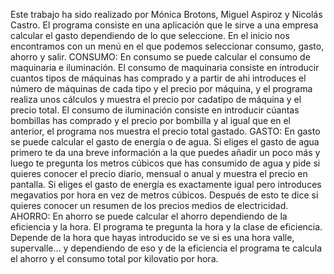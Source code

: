 Este trabajo ha sido realizado por Mónica Brotons, Miguel Aspiroz y Nicolás Castro.
El programa consiste en una aplicación que le sirve a una empresa calcular el gasto dependiendo de lo que seleccione.
En el inicio nos encontramos con un menú en el que podemos seleccionar consumo, gasto, ahorro y salir.
CONSUMO:
En consumo se puede calcular el consumo de maquinaria e iluminación.
El consumo de maquinaria consiste en introducir cuantos tipos
de máquinas has comprado y a partir de ahi introduces el número de máquinas de cada tipo y el precio por máquina, y el programa 
realiza unos cálculos y muestra el precio por cadatipo de máquina y el precio total.
El consumo de iluminación consiste en introducir cúantas bombillas has comprado y el precio por bombilla y al igual que en el anterior,
el programa nos muestra el precio total gastado.
GASTO:
En gasto se puede calcular el gasto de energía o de agua.
Si eliges el gasto de agua primero te da una breve información a la que puedes añadir un poco más y luego te pregunta los metros cúbicos que has 
consumido de agua y pide si quieres conocer el precio diario, mensual o anual y muestra el precio en pantalla.
Si eliges el gasto de energía es exactamente igual pero introduces megavatios por hora en vez de metros cúbicos.
Después de esto te dice si quieres conocer un resumen de los precios medios de electricidad.
AHORRO:
En ahorro se puede calcular el ahorro dependiendo de la eficiencia y la hora.
El programa te pregunta la hora y la clase de eficiencia. Depende de la hora que hayas introducido se ve si es una hora valle, supervalle... y dependiendo
de eso y de la eficiencia el programa te calcula el ahorro y el consumo total por kilovatio por hora.
